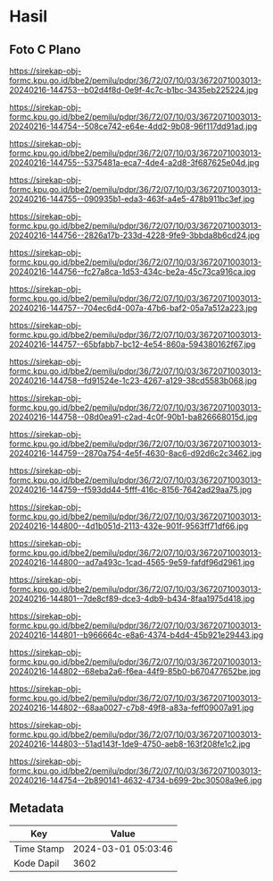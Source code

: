 # Hasil

## Foto C Plano

https://sirekap-obj-formc.kpu.go.id/bbe2/pemilu/pdpr/36/72/07/10/03/3672071003013-20240216-144753--b02d4f8d-0e9f-4c7c-b1bc-3435eb225224.jpg

https://sirekap-obj-formc.kpu.go.id/bbe2/pemilu/pdpr/36/72/07/10/03/3672071003013-20240216-144754--508ce742-e64e-4dd2-9b08-96f117dd91ad.jpg

https://sirekap-obj-formc.kpu.go.id/bbe2/pemilu/pdpr/36/72/07/10/03/3672071003013-20240216-144755--5375481a-eca7-4de4-a2d8-3f687625e04d.jpg

https://sirekap-obj-formc.kpu.go.id/bbe2/pemilu/pdpr/36/72/07/10/03/3672071003013-20240216-144755--090935b1-eda3-463f-a4e5-478b911bc3ef.jpg

https://sirekap-obj-formc.kpu.go.id/bbe2/pemilu/pdpr/36/72/07/10/03/3672071003013-20240216-144756--2826a17b-233d-4228-9fe9-3bbda8b6cd24.jpg

https://sirekap-obj-formc.kpu.go.id/bbe2/pemilu/pdpr/36/72/07/10/03/3672071003013-20240216-144756--fc27a8ca-1d53-434c-be2a-45c73ca916ca.jpg

https://sirekap-obj-formc.kpu.go.id/bbe2/pemilu/pdpr/36/72/07/10/03/3672071003013-20240216-144757--704ec6d4-007a-47b6-baf2-05a7a512a223.jpg

https://sirekap-obj-formc.kpu.go.id/bbe2/pemilu/pdpr/36/72/07/10/03/3672071003013-20240216-144757--65bfabb7-bc12-4e54-860a-594380162f67.jpg

https://sirekap-obj-formc.kpu.go.id/bbe2/pemilu/pdpr/36/72/07/10/03/3672071003013-20240216-144758--fd91524e-1c23-4267-a129-38cd5583b068.jpg

https://sirekap-obj-formc.kpu.go.id/bbe2/pemilu/pdpr/36/72/07/10/03/3672071003013-20240216-144758--08d0ea91-c2ad-4c0f-90b1-ba826668015d.jpg

https://sirekap-obj-formc.kpu.go.id/bbe2/pemilu/pdpr/36/72/07/10/03/3672071003013-20240216-144759--2870a754-4e5f-4630-8ac6-d92d6c2c3462.jpg

https://sirekap-obj-formc.kpu.go.id/bbe2/pemilu/pdpr/36/72/07/10/03/3672071003013-20240216-144759--f593dd44-5fff-416c-8156-7642ad29aa75.jpg

https://sirekap-obj-formc.kpu.go.id/bbe2/pemilu/pdpr/36/72/07/10/03/3672071003013-20240216-144800--4d1b051d-2113-432e-901f-9563ff71df66.jpg

https://sirekap-obj-formc.kpu.go.id/bbe2/pemilu/pdpr/36/72/07/10/03/3672071003013-20240216-144800--ad7a493c-1cad-4565-9e59-fafdf96d2961.jpg

https://sirekap-obj-formc.kpu.go.id/bbe2/pemilu/pdpr/36/72/07/10/03/3672071003013-20240216-144801--7de8cf89-dce3-4db9-b434-8faa1975d418.jpg

https://sirekap-obj-formc.kpu.go.id/bbe2/pemilu/pdpr/36/72/07/10/03/3672071003013-20240216-144801--b966664c-e8a6-4374-b4d4-45b921e29443.jpg

https://sirekap-obj-formc.kpu.go.id/bbe2/pemilu/pdpr/36/72/07/10/03/3672071003013-20240216-144802--68eba2a6-f6ea-44f9-85b0-b670477652be.jpg

https://sirekap-obj-formc.kpu.go.id/bbe2/pemilu/pdpr/36/72/07/10/03/3672071003013-20240216-144802--68aa0027-c7b8-49f8-a83a-feff09007a91.jpg

https://sirekap-obj-formc.kpu.go.id/bbe2/pemilu/pdpr/36/72/07/10/03/3672071003013-20240216-144803--51ad143f-1de9-4750-aeb8-163f208fe1c2.jpg

https://sirekap-obj-formc.kpu.go.id/bbe2/pemilu/pdpr/36/72/07/10/03/3672071003013-20240216-144754--2b890141-4632-4734-b699-2bc30508a9e6.jpg


## Metadata

| Key        | Value               |
| ---------- | ------------------- |
| Time Stamp | 2024-03-01 05:03:46 |
| Kode Dapil | 3602                |




